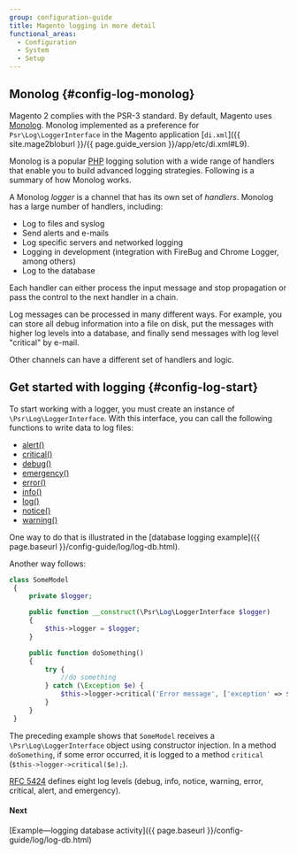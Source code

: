 ```yaml
---
group: configuration-guide
title: Magento logging in more detail
functional_areas:
  - Configuration
  - System
  - Setup
---
```


## Monolog {#config-log-monolog}

Magento 2 complies with the PSR-3 standard. By default, Magento uses [Monolog](https://github.com/Seldaek/monolog). Monolog implemented as a preference for `Psr\Log\LoggerInterface` in the Magento application [`di.xml`]({{ site.mage2bloburl }}/{{ page.guide_version }}/app/etc/di.xml#L9).

Monolog is a popular [PHP](https://glossary.magento.com/php) logging solution with a wide range of handlers that enable you to build advanced logging strategies. Following is a summary of how Monolog works.

A Monolog _logger_ is a channel that has its own set of _handlers_. Monolog has a large number of handlers, including:

*	Log to files and syslog
*	Send alerts and e-mails
*	Log specific servers and networked logging
*	Logging in development (integration with FireBug and Chrome Logger, among others)
*	Log to the database

Each handler can either process the input message and stop propagation or pass the control to the next handler in a chain.

Log messages can be processed in many different ways. For example, you can store all debug information into a file on disk, put the messages with higher log levels into a database, and finally send messages with log level "critical" by e-mail.

Other channels can have a different set of handlers and logic.

## Get started with logging {#config-log-start}

To start working with a logger, you must create an instance of `\Psr\Log\LoggerInterface`. With this interface, you can call the following functions to write data to log files:

 * [alert()](https://github.com/php-fig/log/blob/master/Psr/Log/LoggerInterface.php#L43)
 * [critical()](https://github.com/php-fig/log/blob/master/Psr/Log/LoggerInterface.php#L55)
 * [debug()](https://github.com/php-fig/log/blob/master/Psr/Log/LoggerInterface.php#L111)
 * [emergency()](https://github.com/php-fig/log/blob/master/Psr/Log/LoggerInterface.php#L30)
 * [error()](https://github.com/php-fig/log/blob/master/Psr/Log/LoggerInterface.php#L66)
 * [info()](https://github.com/php-fig/log/blob/master/Psr/Log/LoggerInterface.php#L101)
 * [log()](https://github.com/php-fig/log/blob/master/Psr/Log/LoggerInterface.php#L122)
 * [notice()](https://github.com/php-fig/log/blob/master/Psr/Log/LoggerInterface.php#L89)
 * [warning()](https://github.com/php-fig/log/blob/master/Psr/Log/LoggerInterface.php#L79)

One way to do that is illustrated in the [database logging example]({{ page.baseurl }}/config-guide/log/log-db.html).

Another way follows:

```php
class SomeModel
 {
     private $logger;

     public function __construct(\Psr\Log\LoggerInterface $logger)
     {
         $this->logger = $logger;
     }

     public function doSomething()
     {
         try {
             //do something
         } catch (\Exception $e) {
             $this->logger->critical('Error message', ['exception' => $e]);
         }
     }
 }
```

The preceding example shows that `SomeModel` receives a `\Psr\Log\LoggerInterface` object using constructor injection. In a method `doSomething`, if some error occurred, it is logged to a method `critical` (`$this->logger->critical($e);`).

[RFC 5424](https://tools.ietf.org/html/rfc5424) defines eight log levels (debug, info, notice, warning, error, critical, alert, and emergency).

#### Next
[Example&mdash;logging database activity]({{ page.baseurl }}/config-guide/log/log-db.html)
